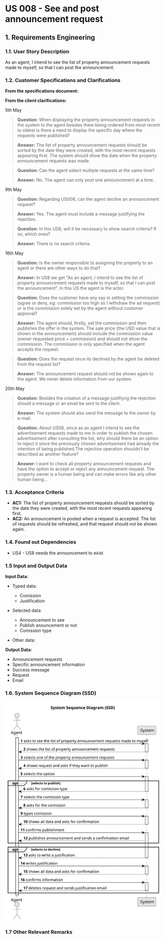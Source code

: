 # US 008 - See and post announcement request

## 1. Requirements Engineering


### 1.1. User Story Description


As an agent, I intend to see the list of property announcement requests made to myself, so that I can post the announcement.


### 1.2. Customer Specifications and Clarifications 


**From the specifications document:**


>


**From the client clarifications:**

5th May

> **Question:** When displaying the property announcement requests in the system to the agent besides them being ordered from most recent to oldest is there a need to display the specific day where the requests were published?
>  
> **Answer:** The list of property announcement requests should be sorted by the date they were created, with the most recent requests appearing first. The system should show the date when the property announcement requests was made.


> **Question:** Can the agent select multiple requests at the same time?
>
> **Answer:** No. The agent can only post one announcement at a time.

9th May

> **Question:** Regarding US008, can the agent decline an announcement request?
>
> **Answer:** Yes. The agent must include a message justifying the rejection.


> **Question:** In this US8, will it be necessary to show search criteria? If so, which ones?
>
> **Answer:** There is no search criteria.

16th May

> **Question:** Is the owner responsible to assigning the property to an agent or there are other ways to do that?
>
> **Answer:** In US8 we get "As an agent, I intend to see the list of property announcement requests made to myself, so that I can post the announcement". In this US the agent is the actor.


> **Question:** Does the customer have any say in setting the commission (agree or deny, eg: commission too high so I withdraw the ad request) or is the commission solely set by the agent without customer approval?
>
> **Answer:** The agent should, firstly, set the commission and then publishes the offer in the system. The sale price (the USD value that is shown in the announcement) should include the commission value (owner requested price + commission) and should not show the commission. The commission is only specified when the agent accepts the request.


> **Question:** Does the request once its declined by the agent be deleted from the request list?
>
> **Answer:** The announcement request should not be shown again to the agent. We never delete information from our system.

20th May

> **Question:** Besides the creation of a message justifiyng the rejection should a message or an email be sent to the client.
>
> **Answer:** The system should also send the message to the owner by e-mail.


> **Question:** About US08, since as an agent I intend to see the advertisement requests made to me in order to publish the chosen advertisement after consulting the list, why should there be an option to reject it since the previously chosen advertisement had already the intention of being published.The rejection operation shouldn't be described as another feature?
>
> **Answer:** I want to check all property announcement requests and have the option to accept or reject any announcement request. The property owner is a human being and can make errors like any other human being...



### 1.3. Acceptance Criteria


* **AC1:** The list of property announcement requests should be sorted by the date they were created, with the most recent requests appearing first.
* **AC2:** An announcement is posted when a request is accepted. The list of requests should be refreshed, and that request should not be shown again.


### 1.4. Found out Dependencies


* US4 - US8 needs the announcement to exist


### 1.5 Input and Output Data


**Input Data:**

* Typed data:
    * Comission
    * Justification
	
* Selected data:
	* Announcement to see
    * Publish anouncement or not
    * Comission type

* Other data:


**Output Data:**

* Announcement requests
* Specific announcement information
* Success message
* Request
* Email


### 1.6. System Sequence Diagram (SSD)

![System Sequence Diagram](svg/us008-system-sequence-diagram.svg)

### 1.7 Other Relevant Remarks